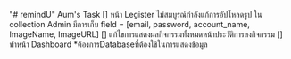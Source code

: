 "# remindU" 
Aum's Task
[] หน้า Legister ไม่สมบูรณ์กำลังแก้การอัปโหลดรูป ใน collection Admin มีการเก็บ field = [email, password, account_name, ImageName, ImageURL]
[] แก้ไขการแสดงผลกิจกรรมทั้งหมดหน้าประวัติการลงกิจกรรม
[] ทำหน้า Dashboard *ต้องการDatabaseที่ต้องใช้ในการแสดงข้อมูล 
